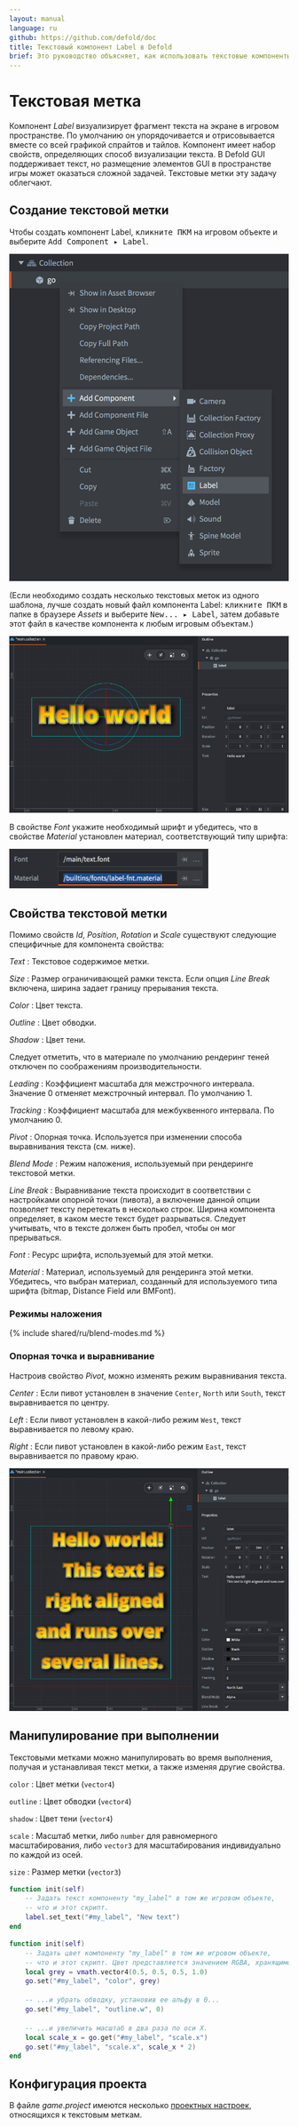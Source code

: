 ```yaml
---
layout: manual
language: ru
github: https://github.com/defold/doc
title: Текстовый компонент Label в Defold
brief: Это руководство объясняет, как использовать текстовые компоненты Label в игровых объектах в пространстве игры.
---
```


# Текстовая метка

Компонент *Label* визуализирует фрагмент текста на экране в игровом пространстве. По умолчанию он упорядочивается и отрисовывается вместе со всей графикой спрайтов и тайлов. Компонент имеет набор свойств, определяющих способ визуализации текста. В Defold GUI поддерживает текст, но размещение элементов GUI в пространстве игры может оказаться сложной задачей. Текстовые метки эту задачу облегчают.

## Создание текстовой метки

Чтобы создать компонент Label, <kbd>кликните ПКМ</kbd> на игровом объекте и выберите <kbd>Add Component ▸ Label</kbd>.

![Add label](/manuals/images/label/add_label.png)

(Если необходимо создать несколько текстовых меток из одного шаблона, лучше создать новый файл компонента Label: <kbd>кликните ПКМ</kbd> в папке в браузере *Assets* и выберите <kbd>New... ▸ Label</kbd>, затем добавьте этот файл в качестве компонента к любым игровым объектам.)

![New label](/manuals/images/label/label.png)

В свойстве *Font* укажите необходимый шрифт и убедитесь, что в свойстве *Material* установлен материал, соответствующий типу шрифта:

![Font and material](/manuals/images/label/font_material.png)

## Свойства текстовой метки

Помимо свойств *Id*, *Position*, *Rotation* и *Scale* существуют следующие специфичные для компонента свойства:

*Text*
: Текстовое содержимое метки.

*Size*
: Размер ограничивающей рамки текста. Если опция *Line Break* включена, ширина задает границу прерывания текста.

*Color*
: Цвет текста.

*Outline*
: Цвет обводки.

*Shadow*
: Цвет тени.

<div class='sidenote' markdown='1'>
Следует отметить, что в материале по умолчанию рендеринг теней отключен по соображениям производительности.
</div>

*Leading*
: Коэффициент масштаба для межстрочного интервала. Значение 0 отменяет межстрочный интервал. По умолчанию 1.

*Tracking*
: Коэффициент масштаба для межбуквенного интервала. По умолчанию 0.

*Pivot*
: Опорная точка. Используется при изменении способа выравнивания текста (см. ниже).

*Blend Mode*
: Режим наложения, используемый при рендеринге текстовой метки.

*Line Break*
: Выравнивание текста происходит в соответствии с настройками опорной точки (пивота), а включение данной опции позволяет тексту перетекать в несколько строк. Ширина компонента определяет, в каком месте текст будет разрываться. Следует учитывать, что в тексте должен быть пробел, чтобы он мог прерываться.

*Font*
: Ресурс шрифта, используемый для этой метки.

*Material*
: Материал, используемый для рендеринга этой метки. Убедитесь, что выбран материал, созданный для используемого типа шрифта (bitmap, Distance Field или BMFont).

### Режимы наложения
{% include shared/ru/blend-modes.md %}

### Опорная точка и выравнивание

Настроив свойство *Pivot*, можно изменять режим выравнивания текста.

*Center*
: Если пивот установлен в значение `Center`, `North` или `South`, текст выравнивается по центру.

*Left*
: Если пивот установлен в какой-либо режим `West`, текст выравнивается по левому краю.

*Right*
: Если пивот установлен в какой-либо режим `East`, текст выравнивается по правому краю.

![Text alignment](/manuals/images/label/align.png)

## Манипулирование при выполнении

Текстовыми метками можно манипулировать во время выполнения, получая и устанавливая текст метки, а также изменяя другие свойства.

`color`
: Цвет метки (`vector4`)

`outline`
: Цвет обводки (`vector4`)

`shadow`
: Цвет тени (`vector4`)

`scale`
: Масштаб метки, либо `number` для равномерного масштабирования, либо `vector3` для масштабирования индивидуально по каждой из осей.

`size`
: Размер метки (`vector3`)

```lua
function init(self)
    -- Задать текст компоненту "my_label" в том же игровом объекте,
    -- что и этот скрипт.
    label.set_text("#my_label", "New text")
end
```

```lua
function init(self)
    -- Задать цвет компоненту "my_label" в том же игровом объекте,
    -- что и этот скрипт. Цвет представляется значением RGBA, хранящимся как тип vector4.
    local grey = vmath.vector4(0.5, 0.5, 0.5, 1.0)
    go.set("#my_label", "color", grey)

    -- ...и убрать обводку, установив ее альфу в 0...
    go.set("#my_label", "outline.w", 0)

    -- ...и увеличить масштаб в два раза по оси X.
    local scale_x = go.get("#my_label", "scale.x")
    go.set("#my_label", "scale.x", scale_x * 2)
end
```

## Конфигурация проекта

В файле *game.project* имеются несколько [проектных настроек](/ru/manuals/project-settings#label), относящихся к текстовым меткам.